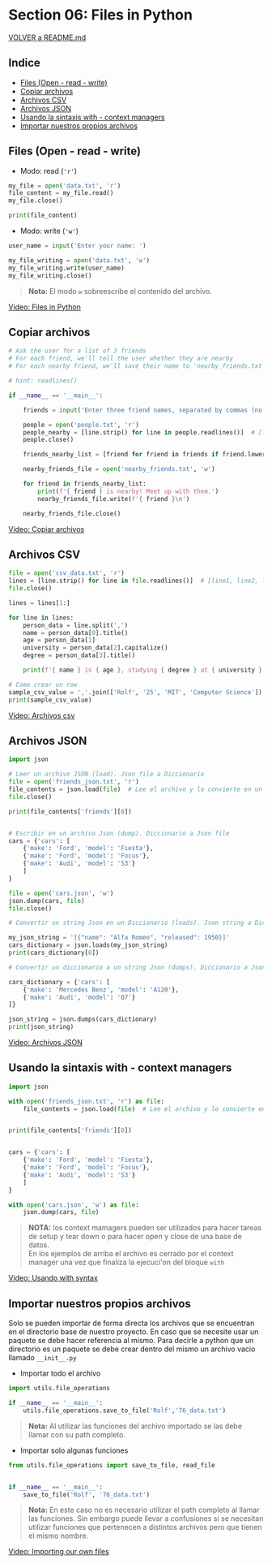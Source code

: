 # Section 06: Files in Python

[VOLVER a README.md](README.md)

## Indice

* [Files (Open - read - write)](#files-open---read---write)
* [Copiar archivos](#copiar-archivos)
* [Archivos CSV](#archivos-csv)
* [Archivos JSON](#archivos-json)
* [Usando la sintaxis with - context managers](#usando-la-sintaxis-with---context-managers)
* [Importar nuestros propios archivos](#importar-nuestros-propios-archivos)


## Files (Open - read - write)

* Modo: read (``'r'``)
```python
my_file = open('data.txt', 'r')
file_content = my_file.read()
my_file.close()

print(file_content)
```

* Modo: write (``'w'``)

```python
user_name = input('Enter your name: ')

my_file_writing = open('data.txt', 'w')
my_file_writing.write(user_name)
my_file_writing.close()
```
>**Nota:** El modo ``w`` sobreescribe el contenido del archivo.

[Video: Files in Python](https://www.udemy.com/the-complete-python-course/learn/v4/t/lecture/9445280?start=0)

## Copiar archivos

```python
# Ask the user for a list of 3 friends
# For each friend, we'll tell the user whether they are nearby
# For each nearby friend, we'll save their name to 'nearby_friends.txt'

# hint: readlines()

if __name__ == '__main__':

    friends = input('Enter three friend names, separated by commas (no spaces, please): ').split(',')

    people = open('people.txt', 'r')
    people_nearby = [line.strip() for line in people.readlines()]  # [line1, line2, line3, etc]
    people.close()

    friends_nearby_list = [friend for friend in friends if friend.lower() in [person.lower() for person in people_nearby]]

    nearby_friends_file = open('nearby_friends.txt', 'w')

    for friend in friends_nearby_list:
        print(f'{ friend } is nearby! Meet up with them.')
        nearby_friends_file.write(f'{ friend }\n')

    nearby_friends_file.close()

```

[Video: Copiar archivos](https://www.udemy.com/the-complete-python-course/learn/v4/t/lecture/9445282?start=0)

## Archivos CSV

```python
file = open('csv_data.txt', 'r')
lines = [line.strip() for line in file.readlines()]  # [line1, line2, line3, etc]
file.close()

lines = lines[1:]

for line in lines:
    person_data = line.split(',')
    name = person_data[0].title()
    age = person_data[1]
    university = person_data[2].capitalize()
    degree = person_data[3].title()

    print(f'{ name } is { age }, studying { degree } at { university }')

# Como crear un row
sample_csv_value = ','.join(['Rolf', '25', 'MIT', 'Computer Science'])
print(sample_csv_value)

```

[Video: Archivos csv](https://www.udemy.com/the-complete-python-course/learn/v4/t/lecture/9445284?start=0)

## Archivos JSON

```python
import json

# Leer un archivo JSON (load). Json file a Diccionario
file = open('friends_json.txt', 'r')
file_contents = json.load(file)  # Lee el archivo y lo convierte en un diccionario
file.close()

print(file_contents['friends'][0])


# Escribir en un archivo Json (dump). Diccionario a Json file
cars = {'cars': [
    {'make': 'Ford', 'model': 'Fiesta'},
    {'make': 'Ford', 'model': 'Focus'},
    {'make': 'Audi', 'model': 'S3'}
    ]
}

file = open('cars.json', 'w')
json.dump(cars, file)
file.close()

# Convertir un string Json en un Diccionario (loads). Json string a Diccionario

my_json_string = '[{"name": "Alfa Romeo", "released": 1950}]'
cars_dictionary = json.loads(my_json_string)
print(cars_dictionary[0])

# Convertir un diccionario a un string Json (dumps). Diccionario a Json String

cars_dictionary = {'cars': [
    {'make': 'Mercedes Benz', 'model': 'A120'},
    {'make': 'Audi', 'model': 'Q7'}
]}

json_string = json.dumps(cars_dictionary)
print(json_string)
```

[Video: Archivos JSON](https://www.udemy.com/the-complete-python-course/learn/v4/t/lecture/9445286?start=0)

## Usando la sintaxis with - context managers

```python
import json

with open('friends_json.txt', 'r') as file:
    file_contents = json.load(file)  # Lee el archivo y lo convierte en un diccionario


print(file_contents['friends'][0])


cars = {'cars': [
    {'make': 'Ford', 'model': 'Fiesta'},
    {'make': 'Ford', 'model': 'Focus'},
    {'make': 'Audi', 'model': 'S3'}
    ]
}

with open('cars.json', 'w') as file:
    json.dump(cars, file)
```
>**NOTA:** los context mamagers pueden ser utilizados para hacer tareas de setup y tear down o para hacer open y close de una base de datos.  
>En los ejemplos de arriba el archivo es cerrado por el context manager una vez que  finaliza la ejecuci'on del bloque ``with``


[Video: Usando with syntax](https://www.udemy.com/the-complete-python-course/learn/v4/t/lecture/9445290?start=0)

## Importar nuestros propios archivos

Solo se pueden importar de forma directa los archivos que se encuentran en el directorio base de nuestro proyecto. En caso que se necesite usar un paquete se debe hacer referencia al mismo.
Para decirle a python que un directorio es un paquete se debe crear dentro del mismo un archivo vacio llamado ``__init__.py``  

* Importar todo el archivo

```python
import utils.file_operations

if __name__ == '__main__':
    utils.file_operations.save_to_file('Rolf','76_data.txt')
```
> **Nota:** Al utilizar las funciones del archivo importado se las debe llamar con su path completo.

* Importar solo algunas funciones
```python
from utils.file_operations import save_to_file, read_file


if __name__ == '__main__':
    save_to_file('Rolf', '76_data.txt')
```
> **Nota:** En este caso no es necesario utilizar el path completo al llamar las funciones. Sin embargo puede llevar a confusiones si se necesitan utilizar funciones que pertenecen a distintos archivos pero que tienen el mismo nombre.

[Video: Importing our own files](https://www.udemy.com/the-complete-python-course/learn/v4/t/lecture/9445292?start=0)
